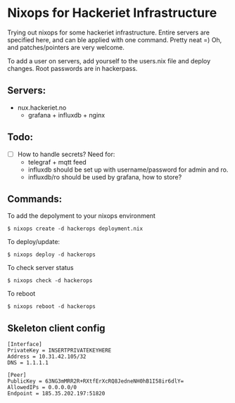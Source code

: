 Nixops for Hackeriet Infrastructure
=====

Trying out nixops for some hackeriet infrastructure. Entire servers are
specified here, and can ble applied with one command. Pretty neat =) Oh, and
patches/pointers are very welcome.

To add a user on servers, add yourself to the users.nix file and deploy changes.
Root passwords are in hackerpass.

Servers:
---

  * nux.hackeriet.no 
    - grafana + influxdb + nginx

Todo:
---

  - [ ] How to handle secrets? Need for:
    - telegraf + mqtt feed
    - influxdb should be set up with username/password for admin and ro.
    - influxdb/ro should be used by grafana, how to store?

Commands:
---
To add the depolyment to your nixops environment

```$ nixops create -d hackerops deployment.nix```

To deploy/update:

```$ nixops deploy -d hackerops```

To check server status

```$ nixops check -d hackerops```

To reboot

```$ nixops reboot -d hackerops```

Skeleton client config
---

```
[Interface]
PrivateKey = INSERTPRIVATEKEYHERE
Address = 10.31.42.105/32
DNS = 1.1.1.1

[Peer]
PublicKey = 63NG3mMRR2R+RXtfErXcRQ8JedneNH0hB1I58ir6dlY=
AllowedIPs = 0.0.0.0/0
Endpoint = 185.35.202.197:51820
```

